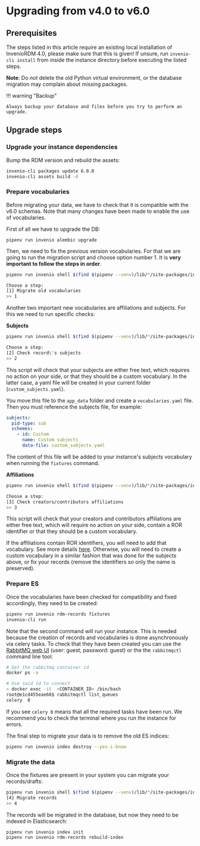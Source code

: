 # Upgrading from v4.0 to v6.0

## Prerequisites

The steps listed in this article require an existing local installation of
InvenioRDM 4.0, please make sure that this is given! If unsure, run
`invenio-cli install` from inside the instance directory before executing the
listed steps.

**Note**: Do *not* delete the old Python virtual environment, or the database
migration may complain about missing packages.

!!! warning "Backup"

    Always backup your database and files before you try to perform an upgrade.

## Upgrade steps

### Upgrade your instance dependencies

Bump the RDM version and rebuild the assets:

```bash
invenio-cli packages update 6.0.0
invenio-cli assets build -d
```

### Prepare vocabularies

Before migrating your data, we have to check that it is compatible with the
v6.0 schemas. Note that many changes have been made to enable the use of
vocabularies.

First of all we have to upgrade the DB:

```
pipenv run invenio alembic upgrade
```

Then, we need to fix the previous version vocabularies. For that we are going
to run the migration script and choose option number 1. It is **very important
to follow the steps in order**.

```bash
pipenv run invenio shell $(find $(pipenv --venv)/lib/*/site-packages/invenio_app_rdm -name migrate_4_0_to_6_0.py)

Choose a step:
[1] Migrate old vocabularies
>> 1
```

Another two important new vocabularies are affiliations and subjects. For this
we need to run specific checks:

**Subjects**

```bash
pipenv run invenio shell $(find $(pipenv --venv)/lib/*/site-packages/invenio_app_rdm -name migrate_4_0_to_6_0.py)

Choose a step:
[2] Check record\'s subjects
>> 2
```

This script will check that your subjects are either free text, which requires
no action on your side, or that they should be a custom vocabulary. In the
latter case, a yaml file will be created in your current folder (`custom_subjects.yaml`).

You move this file to the `app_data` folder and create a `vocabularies.yaml`
file. Then you must reference the subjects file, for example:

```yaml
subjects:
  pid-type: sub
  schemes:
    - id: Custom
      name: Custom subjects
      data-file: custom_subjects.yaml
```

The content of this file will be added to your instance's subjects vocabulary
when running the `fixtures` command.

**Affiliations**

```bash
pipenv run invenio shell $(find $(pipenv --venv)/lib/*/site-packages/invenio_app_rdm -name migrate_4_0_to_6_0.py)

Choose a step:
[3] Check creators/contributors affiliations
>> 3
```

This script will check that your creators and contributors affiliations are
either free text, which will require no action on your side, contain a ROR
identifier or that they should be a custom vocabulary.

If the affiliations contain ROR identifiers, you will need to add that 
vocabulary. See more details [here](../../../customize/vocabularies/affiliations/). Otherwise, you will need to create a
custom vocabulary in a similar fashion that was done for the subjects above,
or fix your records (remove the identifiers so only the name is preserved).

### Prepare ES

Once the vocabularies have been checked for compatibility and fixed 
accordingly, they need to be created:

```bash
pipenv run invenio rdm-records fixtures
invenio-cli run
```

Note that the second command will run your instance. This is needed because
the creation of records and vocabularies is done asynchronously via celery
tasks. To check that they have been created you can use the [RabbitMQ web UI](http://127.0.0.1:15672/) (user: guest, password: guest) or the the `rabbitmqctl`
command line tool:

```bash
# Get the rabbitmq container id
docker ps -a

# Use said id to connect
~ docker exec -it  <CONTAINER_ID> /bin/bash
root@e1cd455eae68$ rabbitmqctl list_queues
celery	0
```

If you see `celery 0` means that all the required tasks have been run. We
recommend you to check the terminal where you run the instance for errors.

The final step to migrate your data is to remove the old ES indices:

```bash
pipenv run invenio index destroy --yes-i-know
```

### Migrate the data

Once the fixtures are present in your system you can migrate your records/drafts:

```bash
pipenv run invenio shell $(find $(pipenv --venv)/lib/*/site-packages/invenio_app_rdm -name migrate_4_0_to_6_0.py)
[4] Migrate records
>> 4
```

The records will be migrated in the database, but now they need to be indexed
in Elasticsearch:

```bash
pipenv run invenio index init
pipenv run invenio rdm-records rebuild-index
```